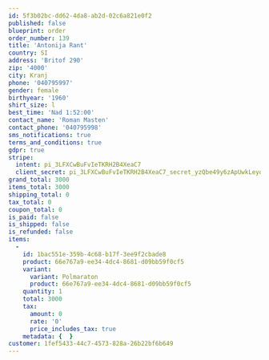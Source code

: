 ```yaml
---
id: 5f3b02bc-dd62-4da8-ab2d-02c6a821e0f2
published: false
blueprint: order
order_number: 139
title: 'Antonija Rant'
country: SI
address: 'Britof 290'
zip: '4000'
city: Kranj
phone: '040795997'
gender: female
birthyear: '1960'
shirt_size: l
best_time: 'Nad 1:52:00'
contact_name: 'Roman Masten'
contact_phone: '040795998'
sms_notifications: true
terms_and_conditions: true
gdpr: true
stripe:
  intent: pi_3LFXCwBuFvIeTKRH2B4XeaC7
  client_secret: pi_3LFXCwBuFvIeTKRH2B4XeaC7_secret_yzQbe49y6zApUwkLeyoGqAhZT
grand_total: 3000
items_total: 3000
shipping_total: 0
tax_total: 0
coupon_total: 0
is_paid: false
is_shipped: false
is_refunded: false
items:
  -
    id: 1bac551e-359b-4c68-b17f-3ee9f2cbade8
    product: 66e767a9-ee34-4dc4-8681-d09bb59f0cf5
    variant:
      variant: Polmaraton
      product: 66e767a9-ee34-4dc4-8681-d09bb59f0cf5
    quantity: 1
    total: 3000
    tax:
      amount: 0
      rate: '0'
      price_includes_tax: true
    metadata: {  }
customer: 1fef5433-44c7-4573-828a-26b22bf6b649
---
```

